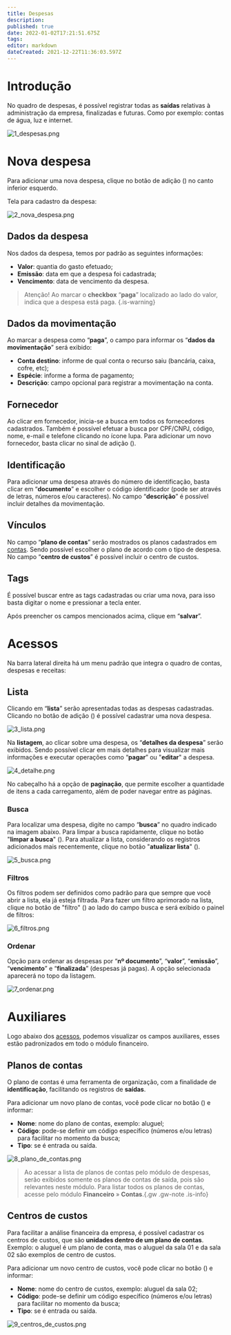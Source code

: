 ```yaml
---
title: Despesas
description: 
published: true
date: 2022-01-02T17:21:51.675Z
tags: 
editor: markdown
dateCreated: 2021-12-22T11:36:03.597Z
---
```


# Introdução

No quadro de despesas, é possível registrar todas as **saídas** relativas à administração da empresa, finalizadas e futuras. Como por exemplo: contas de água, luz e internet.

![1_despesas.png](/despesas/1_despesas.png)

# Nova despesa 

Para adicionar uma nova despesa, clique no botão de adição (<em class="mdi mdi-plus"></em>) no canto inferior esquerdo.

Tela para cadastro da despesa:

![2_nova_despesa.png](/despesas/2_nova_despesa.png)

## Dados da despesa

Nos dados da despesa, temos por padrão as seguintes informações:
- **Valor**: quantia do gasto efetuado;
- **Emissão**: data em que a despesa foi cadastrada;
- **Vencimento**: data de vencimento da despesa.

> Atenção!
Ao marcar o **checkbox** “**paga**” localizado ao lado do valor, indica que a despesa está paga. 
{.is-warning}

## Dados da movimentação

Ao marcar a despesa como “**paga**”, o campo para informar os “**dados da movimentação**” será exibido:
- **Conta destino**: informe de qual conta o recurso saiu (bancária, caixa, cofre, etc);
- **Espécie**: informe a forma de pagamento;
- **Descrição**: campo opcional para registrar a movimentação na conta.


## Fornecedor 

Ao clicar em fornecedor, inicia-se a busca em todos os fornecedores cadastrados. Também é possível efetuar a busca por CPF/CNPJ, código, nome, e-mail e telefone clicando no ícone lupa.
Para adicionar um novo fornecedor, basta clicar no sinal de adição (<em class="mdi mdi-plus"></em>). 


## Identificação

Para adicionar uma despesa através do número de identificação, basta clicar em “**documento**” e escolher o código identificador (pode ser através de letras, números e/ou caracteres).
No campo “**descrição**” é possível incluir detalhes da movimentação.

## Vínculos

No campo “**plano de contas**” serão mostrados os planos cadastrados em [contas](https://help.gdoorweb.com.br/pt-br/financeiro/contas#planos-de-contas). Sendo possível escolher o plano de acordo com o tipo de despesa.
No campo “**centro de custos**” é possível incluir o centro de custos.

## Tags

É possível buscar entre as tags cadastradas ou criar uma nova, para isso basta digitar o nome e pressionar a tecla enter.

Após preencher os campos mencionados acima, clique em “**salvar**”.

# Acessos

Na barra lateral direita há um menu padrão que integra o quadro de contas, despesas e receitas:

## Lista

Clicando em “**lista**” serão apresentadas todas as despesas cadastradas. Clicando no botão de adição (<em class="mdi mdi-plus"></em>) é possível cadastrar uma nova despesa.

![3_lista.png](/despesas/3_lista.png)

Na **listagem**, ao clicar sobre uma despesa, os “**detalhes da despesa**” serão exibidos. Sendo possível clicar em mais detalhes para visualizar mais informações e executar operações como “**pagar**” ou "**editar**" a despesa.

![4_detalhe.png](/despesas/4_detalhe.png)

No cabeçalho há a opção de **paginação**, que permite escolher a quantidade de itens a cada carregamento, além de poder navegar entre as páginas.

### Busca

Para localizar uma despesa, digite no campo “**busca**” no quadro indicado na imagem abaixo. Para limpar a busca rapidamente, clique no botão "**limpar a busca**" (<em class="mdi mdi-close"></em>). 
Para atualizar a lista, considerando os registros adicionados mais recentemente, clique no botão "**atualizar lista**" (<em class="mdi mdi-refresh"></em>).

![5_busca.png](/despesas/5_busca.png)

### Filtros

Os filtros podem ser definidos como padrão para que sempre que você abrir a lista, ela já esteja filtrada. Para fazer um filtro aprimorado na lista, clique no botão de "filtro" (<em class="mdi mdi-filter"></em>) ao lado do campo busca e será exibido o painel de filtros:

![6_filtros.png](/despesas/6_filtros.png)

### Ordenar
Opção para ordenar as despesas por “**nº documento**”, “**valor**”, “**emissão**”, “**vencimento**” e “**finalizada**” (despesas já pagas). A opção selecionada aparecerá no topo da listagem.

![7_ordenar.png](/despesas/7_ordenar.png)

# Auxiliares

Logo abaixo dos [acessos](https://help.gdoorweb.com.br/pt-br/financeiro/despesas#acessos), podemos visualizar os campos auxiliares, esses estão padronizados em todo o módulo financeiro. 

## Planos de contas 

O plano de contas é uma ferramenta de organização, com a finalidade de **identificação**, facilitando os registros de **saídas**.

Para adicionar um novo plano de contas, você pode clicar no botão (<em class="mdi mdi-plus"></em>) e informar:

- **Nome**: nome do plano de contas, exemplo: aluguel;
- **Código**: pode-se definir um código específico (números e/ou letras) para facilitar no momento da busca;
- **Tipo**: se é entrada ou saída.

![8_plano_de_contas.png](/despesas/8_plano_de_contas.png)

> Ao acessar a lista de planos de contas pelo módulo de despesas, serão exibidos somente os planos de contas de saída, pois são relevantes neste módulo. Para listar todos os planos de contas, acesse pelo módulo **Financeiro** &raquo; **Contas**.{.gw .gw-note .is-info}

## Centros de custos

Para facilitar a análise financeira da empresa, é possível cadastrar os centros de custos, que são **unidades dentro de um plano de contas**. Exemplo: o aluguel é um plano de conta, mas o aluguel da sala 01 e da sala 02 são exemplos de centro de custos.


Para adicionar um novo centro de custos, você pode clicar no botão (<em class="mdi mdi-plus"></em>) e informar:

- **Nome**: nome do centro de custos, exemplo: aluguel da sala 02;
- **Código**: pode-se definir um código específico (números e/ou letras) para facilitar no momento da busca;
- **Tipo**: se é entrada ou saída.

![9_centros_de_custos.png](/despesas/9_centros_de_custos.png)

